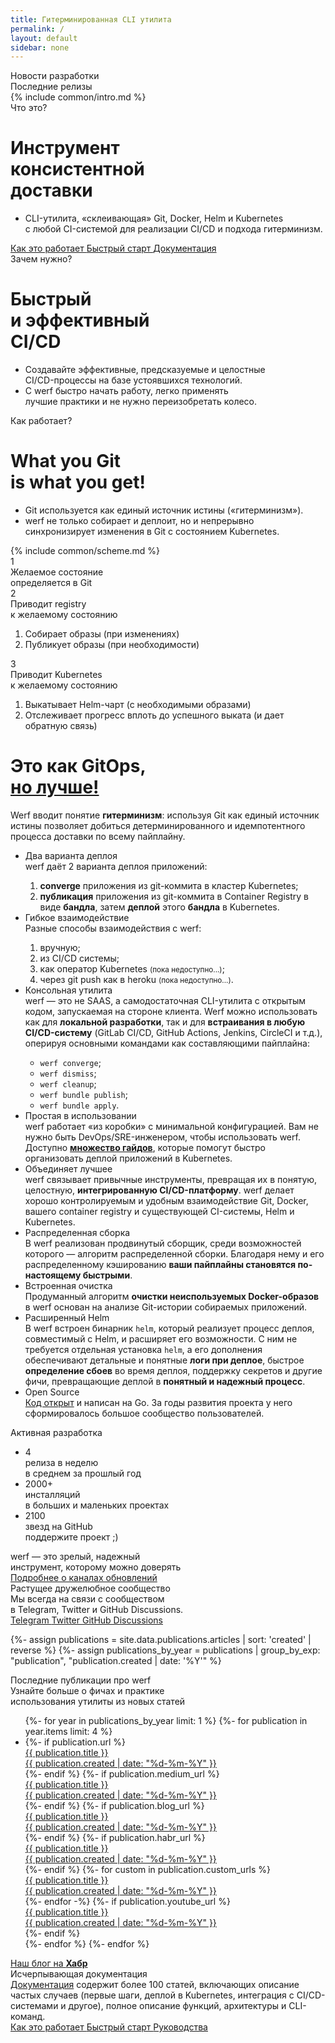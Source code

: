 ```yaml
---
title: Гитерминированная CLI утилита
permalink: /
layout: default
sidebar: none
---
```


<div class="news-and-updates">
    <div class="news-and-updates__block">
        <div class="news-and-updates__title">
            Новости разработки
        </div>
        <div class="news-and-updates__item" id="nau-news"></div>
    </div>
    <div class="news-and-updates__block">
        <div class="news-and-updates__title">
            Последние релизы
        </div>
        <div class="news-and-updates__row" id="nau-releases"></div>
    </div>
</div>

<div class="intro-scheme" id="intro-scheme">
    <div class="page__container intro-scheme__container">
        {% include common/intro.md %}
    </div>
</div>

<div class="intro">
    <div class="intro__bg" id="intro-bg"></div>
    <div class="page__container intro__container">
        <div class="intro__row">
            <div class="intro__row-item" id="intro-title">
                <div class="intro__subtitle">Что это?</div>
                <h1 class="intro__title">Инструмент<br/>консистентной<br/>доставки</h1>
                <ul class="intro__features">
                    <li>CLI-утилита, «склеивающая» Git, Docker, Helm и Kubernetes<br>
                    с любой CI-системой для реализации CI/CD и подхода гитерминизм.</li>
                </ul>
                <div class="intro__btns page__btn-group">
                    <a href="{{ "how_it_works.html" | true_relative_url }}" target="_blank" class="page__btn page__btn_b page__btn_small">
                        Как это работает
                    </a>
                    <a href="{{ "documentation/quickstart.html" | true_relative_url }}" target="_blank" class="page__btn page__btn_b page__btn_small">
                        Быстрый старт
                    </a>
                    <a href="{{ "documentation/index.html" | true_relative_url }}" target="_blank" class="page__btn page__btn_b page__btn_small">
                        Документация
                    </a>
                </div>
            </div>
        </div>
    </div>
</div>

<div class="intro">
    <div class="page__container intro__container">
        <div class="intro__row">
            <div class="intro__row-item" id="intro-title">
                <div class="intro__subtitle">Зачем нужно?</div>
                <h1 class="intro__title">Быстрый<br/>и эффективный<br/>CI/CD</h1>
                <ul class="intro__features">
                    <li>Создавайте эффективные, предсказуемые и целостные<br>
                    CI/CD-процессы на базе устоявшихся технологий.</li>
                    <li>С werf быстро начать работу, легко применять<br>
                    лучшие практики и не нужно переизобретать колесо.</li>
                </ul>
            </div>
        </div>
    </div>
</div>

<div class="presentation" id="presentation">
    <div class="page__container presentation__container">
        <div class="presentation__row">
            <div class="presentation__row-item" id="presentation-title">
                <div class="presentation__subtitle">Как работает?</div>
                <h1 class="presentation__title"
                    data-toggle="tooltip" title="Что ты Git'ишь, то и видишь!">
                    What you Git<br/> is what you get!
                </h1>
                <ul class="presentation__features">
                    <li>Git используется как единый источник истины («гитерминизм»).</li>
                    <li>werf не только собирает и деплоит, но и непрерывно<br/>
                    синхронизирует изменения в Git с состоянием Kubernetes.</li>
                </ul>
            </div>
            <div class="presentation__row-item presentation__row-item_scheme">
                {% include common/scheme.md %}
            </div>
        </div>
    </div>
</div>

<div class="page__container">
    <div class="presentation-notes">
        <div class="presentation-notes__item" id="presentation-notes-1">
            <div class="presentation-notes__item-num">1</div>
            <div class="presentation-notes__item-title">
                Желаемое состояние<br>
                определяется в Git
            </div>
            <div class="presentation-notes__item-text"></div>
        </div>
        <div class="presentation-notes__item" id="presentation-notes-2">
            <div class="presentation-notes__item-num">2</div>
            <div class="presentation-notes__item-title">
                Приводит registry<br>
                к желаемому состоянию
            </div>
            <div class="presentation-notes__item-text">
                <ol>
                    <li>
                        Собирает образы (при&nbsp;изменениях)
                    </li>
                    <li>
                        Публикует образы (при&nbsp;необходимости)
                    </li>
                </ol>
            </div>
        </div>
        <div class="presentation-notes__item" id="presentation-notes-3">
            <div class="presentation-notes__item-num">3</div>
            <div class="presentation-notes__item-title">
                Приводит Kubernetes<br>
                к желаемому состоянию
            </div>
            <div class="presentation-notes__item-text">
                <ol>
                    <li>
                        Выкатывает Helm-чарт (с&nbsp;необходимыми образами)
                    </li>
                    <li>
                        Отслеживает прогресс вплоть до успешного выката (и&nbsp;дает обратную связь)
                    </li>
                </ol>
            </div>
        </div>
    </div>
</div>

<div class="welcome">
    <div class="page__container">
        <div class="welcome__content">
            <h1 class="welcome__title">
                Это как GitOps,<br/><a href="https://www.youtube.com/watch?v=FPMuVdW2hYs"><b>но лучше!</b></a>
            </h1>
            <div class="welcome__subtitle">
                Werf вводит понятие <b>гитерминизм</b>: используя Git как единый источник истины позволяет добиться детерминированного и идемпотентного процесса доставки по всему пайплайну.
            </div>
        </div>
    </div>
</div>

<div class="features">
    <div class="page__container">
        <ul class="features__list">
            <li class="features__list-item">
                <div class="features__list-item-icon features__list-item-icon_deploy"></div>
                <div class="features__list-item-title">Два варианта деплоя</div>
                <div class="features__list-item-text">
                    werf даёт 2 варианта деплоя приложений:
                    <ol>
                        <li>
                            <b>converge</b> приложения из git-коммита в кластер Kubernetes;
                        </li>
                        <li>
                            <b>публикация</b> приложения из git-коммита в Container Registry в виде <b>бандла</b>, затем <b>деплой</b> этого <b>бандла</b> в Kubernetes.
                        </li>
                    </ol>
                </div>
            </li>
            <li class="features__list-item">
                <div class="features__list-item-icon features__list-item-icon_usage"></div>
                <div class="features__list-item-title">Гибкое взаимодействие</div>
                <div class="features__list-item-text">
                    Разные способы взаимодействия c werf:
                    <ol>
                        <li>
                            вручную;
                        </li>
                        <li>
                            из CI/CD системы;
                        </li>
                        <li>
                            как оператор Kubernetes <small>(пока недоступно...)</small>;
                        </li>
                        <li>
                            через git push как в heroku <small>(пока недоступно...)</small>.
                        </li>
                    </ol>
                </div>
            </li>
            <li class="features__list-item">
                <div class="features__list-item-icon features__list-item-icon_lifecycle"></div>
                <div class="features__list-item-title">Консольная утилита</div>
                <div class="features__list-item-text">
                    werf — это не SAAS, а самодостаточная CLI-утилита с открытым кодом, запускаемая на стороне клиента. Werf можно использовать как для <b>локальной разработки</b>, так и для <b>встраивания в любую CI/CD-систему</b> (GitLab CI/CD, GitHub Actions, Jenkins, CircleCI и т.д.), оперируя основными командами как составляющими пайплайна:
                    <ul>
                        <li><code>werf converge</code>;</li>
                        <li><code>werf dismiss</code>;</li>
                        <li><code>werf cleanup</code>;</li>
                        <li><code>werf bundle publish</code>;</li>
                        <li><code>werf bundle apply</code>.</li>
                    </ul>
                </div>
            </li>
            <li class="features__list-item">
                <div class="features__list-item-icon features__list-item-icon_kubernetes"></div>
                <div class="features__list-item-title">Простая в использовании</div>
                <div class="features__list-item-text">
                    werf работает «из коробки» с минимальной конфигурацией. Вам не нужно быть DevOps/SRE-инженером, чтобы использовать werf. Доступно <a href="/guides.html"><b>множество гайдов</b></a>, которые помогут быстро организовать деплой приложений в Kubernetes.
                </div>
            </li>
            <li class="features__list-item">
                <div class="features__list-item-icon features__list-item-icon_config"></div>
                <div class="features__list-item-title">Объединяет лучшее</div>
                <div class="features__list-item-text">
                    werf связывает привычные инструменты, превращая их в понятую, целостную, <b>интегрированную CI/CD-платформу</b>. werf делает хорошо контролируемым и удобным взаимодействие Git, Docker, вашего container registry и существующей CI-системы, Helm и Kubernetes.
                </div>
            </li>
            <li class="features__list-item">
                <div class="features__list-item-icon features__list-item-icon_fast"></div>
                <div class="features__list-item-title">Распределенная сборка</div>
                <div class="features__list-item-text">
                    В werf реализован продвинутый сборщик, среди возможностей которого — алгоритм распределенной сборки. Благодаря нему и его распределенному кэшированию <b>ваши пайплайны становятся по-настоящему быстрыми</b>.
                </div>
            </li>
            <li class="features__list-item">
                <div class="features__list-item-icon features__list-item-icon_debug"></div>
                <div class="features__list-item-title">Встроенная очистка</div>
                <div class="features__list-item-text">
                    Продуманный алгоритм <b>очистки неиспользуемых Docker-образов</b> в werf основан на анализе Git-истории собираемых приложений.
                </div>
            </li>
            <li class="features__list-item">
                <div class="features__list-item-icon features__list-item-icon_helm"></div>
                <div class="features__list-item-title">Расширенный Helm</div>
                <div class="features__list-item-text">
                    В werf встроен бинарник <code>helm</code>, который реализует процесс деплоя, совместимый с Helm, и расширяет его возможности. С ним не требуется отдельная установка <code>helm</code>, а его дополнения обеспечивают детальные и понятные <b>логи при деплое</b>, быстрое <b>определение сбоев</b> во время деплоя, поддержку секретов и другие фичи, превращающие деплой в <b>понятный и надежный процесс</b>.
                </div>
            </li>
            <li class="features__list-item features__list-item_special">
                <div class="features__list-item-title">Open Source</div>
                <div class="features__list-item-description">
                    <a href="https://github.com/werf/werf" target="_blank">Код открыт</a> и написан на Go. За годы развития проекта у него сформировалось большое сообщество пользователей.
                </div>
            </li>
        </ul>
    </div>
</div>

<div class="stats">
    <div class="page__container">
        <div class="stats__content">
            <div class="stats__title">Активная разработка</div>
            <ul class="stats__list">
                <li class="stats__list-item">
                    <div class="stats__list-item-num">4</div>
                    <div class="stats__list-item-title">релиза в неделю</div>
                    <div class="stats__list-item-subtitle">в среднем за прошлый год</div>
                </li>
                <li class="stats__list-item">
                    <div class="stats__list-item-num">2000+</div>
                    <div class="stats__list-item-title">инсталляций</div>
                    <div class="stats__list-item-subtitle">в больших и маленьких проектах</div>
                </li>
                <li class="stats__list-item">
                    <div class="stats__list-item-num gh_counter">2100</div>
                    <div class="stats__list-item-title">звезд на GitHub</div>
                    <div class="stats__list-item-subtitle">поддержите проект ;)</div>
                </li>
            </ul>
        </div>
    </div>
</div>

<div class="reliability">
    <div class="page__container">
        <div class="reliability__content">
            <div class="reliability__column">
                <div class="reliability__title">
                    werf — это зрелый, надежный<br>
                    инструмент, которому можно доверять
                </div>
                <a href="{{ "installation.html#все-изменения-в-werf-проходят-через-цепочку-каналов-обновлений" | true_relative_url }}" class="page__btn page__btn_b page__btn_small page__btn_inline">
                    Подробнее о каналах обновлений
                </a>
            </div>
            <div class="reliability__column reliability__column_image">
                <div class="reliability__image"></div>
            </div>
        </div>
    </div>
</div>

<div class="community">
    <div class="page__container">
        <div class="community__content">
            <div class="community__title">Растущее дружелюбное сообщество</div>
            <div class="community__subtitle">Мы всегда на связи с сообществом<br/> в Telegram, Twitter и GitHub Discussions.</div>
            <div class="community__btns">
                <a href="{{ site.social_links[page.lang].telegram }}" target="_blank" class="page__btn page__btn_w community__btn">
                    <span class="page__icon page__icon_telegram"></span>
                    Telegram
                </a>
                <a href="{{ site.social_links[page.lang].twitter }}" target="_blank" class="page__btn page__btn_w community__btn">
                    <span class="page__icon page__icon_twitter"></span>
                    Twitter
                </a>
                <a href="https://github.com/werf/werf/discussions" rel="noopener noreferrer" target="_blank" class="page__btn page__btn_w community__btn">
                    <span class="page__icon page__icon_github"></span>
                    GitHub Discussions
                </a>
            </div>
        </div>
    </div>
</div>

{%- assign publications = site.data.publications.articles | sort: 'created' | reverse %}
{%- assign publications_by_year = publications | group_by_exp: "publication", "publication.created | date: '%Y'" %}

<div class="publications">
  <div class="page__container">
    <div class="publications__content">
      <div class="publications__title">Последние публикации про werf</div>
      <div class="publications__subtitle">Узнайте больше о фичах и практике<br />использования утилиты из новых статей</div>
      <div class="publications__cards">
        <ul class="publications__cards--list">
        {%- for year in publications_by_year limit: 1 %}
          {%- for publication in year.items limit: 4 %}
            <li class="publications__cards--item">
              {%- if publication.url %}
                <a href="{{ publication.url }}" class="publications__cards--link" target="_blank">
                  <span class="publications__cards--pic" style="background-image: url('{{ publication.img | true_relative_url }}')"></span>
                  <div class="publications__cards--title">{{ publication.title }}</div>
                  <div class="publications__cards--date">{{ publication.created | date: "%d-%m-%Y" }}</div>
                </a>
              {%- endif %}
              {%- if publication.medium_url %}
                <a href="{{ publication.medium_url }}" class="publications__cards--link" target="_blank">
                  <span class="publications__cards--pic" style="background-image: url('{{ publication.img | true_relative_url }}')"></span>
                  <div class="publications__cards--title">{{ publication.title }}</div>
                  <div class="publications__cards--date">{{ publication.created | date: "%d-%m-%Y" }}</div>
                </a>
              {%- endif %}
              {%- if publication.blog_url %}
                <a href="{{ publication.blog_url }}" class="publications__cards--link" target="_blank">
                  <span class="publications__cards--pic" style="background-image: url('{{ publication.img | true_relative_url }}')"></span>
                  <div class="publications__cards--title">{{ publication.title }}</div>
                  <div class="publications__cards--date">{{ publication.created | date: "%d-%m-%Y" }}</div>
                </a>
              {%- endif %}
              {%- if publication.habr_url %}
                <a href="{{ publication.habr_url }}" class="publications__cards--link" target="_blank">
                  <span class="publications__cards--pic" style="background-image: url('{{ publication.img | true_relative_url }}')"></span>
                  <div class="publications__cards--title">{{ publication.title }}</div>
                  <div class="publications__cards--date">{{ publication.created | date: "%d-%m-%Y" }}</div>
                </a>
              {%- endif %}
              {%- for custom in publication.custom_urls %}
                <a href="{{ custom.url }}" class="publications__cards--link" target="_blank">
                  <span class="publications__cards--pic" style="background-image: url('{{ publication.img | true_relative_url }}')"></span>
                  <div class="publications__cards--title">{{ publication.title }}</div>
                  <div class="publications__cards--date">{{ publication.created | date: "%d-%m-%Y" }}</div>
                </a>
              {%- endfor -%}
              {%- if publication.youtube_url %}
                <a href="{{ publication.youtube_url }}" class="publications__cards--link" target="_blank">
                  <span class="publications__cards--pic" style="background-image: url('{{ publication.img | true_relative_url }}')"></span>
                  <div class="publications__cards--title">{{ publication.title }}</div>
                  <div class="publications__cards--date">{{ publication.created | date: "%d-%m-%Y" }}</div>
                </a>
              {%- endif %}
            </li>
          {%- endfor %}
        {%- endfor %}
        </ul>
      </div>
      <div class="community__btns">
          <a href="https://habr.com/ru/search/?q=%5Bwerf%5D&target_type=posts&order=date" target="_blank" class="page__btn page__btn_o publications__btn">
              <span>Наш блог на <b>Хабр</b></span>
          </a>
      </div>
    </div>
  </div>
</div>

<div class="page__container">
    <div class="documentation">
        <div class="documentation__image">
        </div>
        <div class="documentation__info">
            <div class="documentation__info-title">
                Исчерпывающая документация
            </div>
            <div class="documentation__info-text">
              <a href="{{ "documentation/index.html" | true_relative_url }}">Документация</a> содержит более 100 статей, включающих описание частых случаев (первые шаги, деплой в Kubernetes, интеграция с CI/CD-системами и другое), полное описание функций, архитектуры и CLI-команд.
            </div>
        </div>
        <div class="documentation__btns">
            <a href="{{ "how_it_works.html" | true_relative_url }}" class="page__btn page__btn_b documentation__btn">
                Как это работает
            </a>
            <a href="{{ "documentation/quickstart.html" | true_relative_url }}" class="page__btn page__btn_o documentation__btn">
                Быстрый старт
            </a>
            <a href="/guides.html" class="page__btn page__btn_o documentation__btn">
                Руководства
            </a>
        </div>
    </div>
</div>
